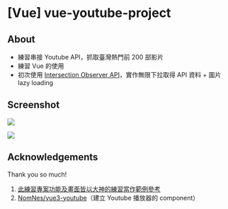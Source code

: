 # [Vue] vue-youtube-project

## About

- 練習串接 Youtube API，抓取臺灣熱門前 200 部影片
- 練習 Vue 的使用
- 初次使用 [Intersection Observer API](https://developer.mozilla.org/en-US/docs/Web/API/Intersection_Observer_API)，實作無限下拉取得 API 資料 + 圖片 lazy loading

## Screenshot

![](https://i.imgur.com/NiFGvLK.jpg)

![](https://i.imgur.com/XR6rRX3.jpg)

## Acknowledgements

Thank you so much!

1. [此練習專案功能及畫面皆以大神的練習當作範例參考](https://mini-ghost.github.io/vue3-youtube-practice/#/)
2. [NomNes/vue3-youtube](https://github.com/NomNes/vue3-youtube)（建立 Youtube 播放器的 component）
